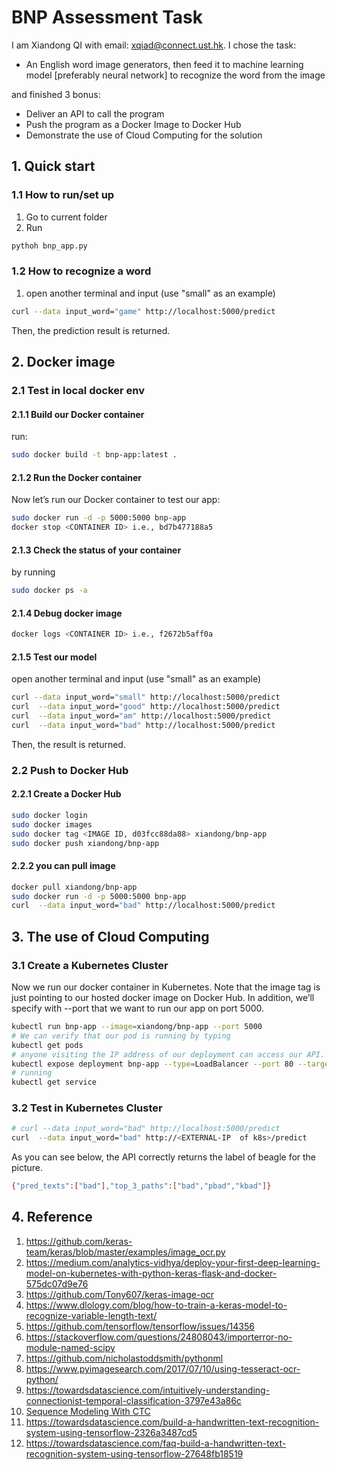 # BNP Assessment Task

I am Xiandong QI with email: xqiad@connect.ust.hk. I chose the task: 

- An English word image generators, then feed it to machine learning model [preferably neural network] to recognize the word from the image

and finished 3 bonus:

 - Deliver an API to call the program
 - Push the program as a Docker Image to Docker Hub
 - Demonstrate the use of Cloud Computing for the solution



## 1. Quick start

### 1.1 How to run/set up

1. Go to current folder 
2. Run 

```bash
pythoh bnp_app.py
```

### 1.2 How to recognize a word

1. open another terminal and input (use "small" as an example)

```bash
curl --data input_word="game" http://localhost:5000/predict
```
Then, the prediction result is returned.



## 2. Docker image

### 2.1 Test in local docker env

#### 2.1.1 Build our Docker container 

run:

```bash
sudo docker build -t bnp-app:latest .
```

#### 2.1.2 Run the Docker container

Now let’s run our Docker container to test our app:

```bash
sudo docker run -d -p 5000:5000 bnp-app
docker stop <CONTAINER ID> i.e., bd7b477188a5
```

#### 2.1.3 Check the status of your container 

by running

```bash
sudo docker ps -a
```

#### 2.1.4 Debug docker image

```bash
docker logs <CONTAINER ID> i.e., f2672b5aff0a
```

#### 2.1.5 Test our model

open another terminal and input (use "small" as an example)

```bash
curl --data input_word="small" http://localhost:5000/predict
curl  --data input_word="good" http://localhost:5000/predict
curl  --data input_word="am" http://localhost:5000/predict
curl  --data input_word="bad" http://localhost:5000/predict
```

Then, the result is returned.

### 2.2 Push to Docker Hub

#### 2.2.1 Create a Docker Hub

```bash
sudo docker login
sudo docker images
sudo docker tag <IMAGE ID, d03fcc88da88> xiandong/bnp-app
sudo docker push xiandong/bnp-app
```

#### 2.2.2 you can pull image

```bash
docker pull xiandong/bnp-app
sudo docker run -d -p 5000:5000 bnp-app
curl  --data input_word="bad" http://localhost:5000/predict
```

## 3. The use of Cloud Computing

### 3.1 Create a Kubernetes Cluster

Now we run our docker container in Kubernetes. Note that the image tag is just pointing to our hosted docker image on Docker Hub. In addition, we’ll specify with --port that we want to run our app on port 5000.

```bash
kubectl run bnp-app --image=xiandong/bnp-app --port 5000
# We can verify that our pod is running by typing
kubectl get pods
# anyone visiting the IP address of our deployment can access our API.
kubectl expose deployment bnp-app --type=LoadBalancer --port 80 --target-port 5000
# running
kubectl get service
```

### 3.2 Test in Kubernetes Cluster

```bash
# curl --data input_word="bad" http://localhost:5000/predict
curl  --data input_word="bad" http://<EXTERNAL-IP  of k8s>/predict
```

As you can see below, the API correctly returns the label of beagle for the picture.

```bash
{"pred_texts":["bad"],"top_3_paths":["bad","pbad","kbad"]}
```


## 4. Reference

1. https://github.com/keras-team/keras/blob/master/examples/image_ocr.py
2. https://medium.com/analytics-vidhya/deploy-your-first-deep-learning-model-on-kubernetes-with-python-keras-flask-and-docker-575dc07d9e76
3. https://github.com/Tony607/keras-image-ocr
4. https://www.dlology.com/blog/how-to-train-a-keras-model-to-recognize-variable-length-text/
5. https://github.com/tensorflow/tensorflow/issues/14356
6. https://stackoverflow.com/questions/24808043/importerror-no-module-named-scipy
6. https://github.com/nicholastoddsmith/pythonml
7. https://www.pyimagesearch.com/2017/07/10/using-tesseract-ocr-python/
8. https://towardsdatascience.com/intuitively-understanding-connectionist-temporal-classification-3797e43a86c
9. [Sequence Modeling
With CTC](https://distill.pub/2017/ctc/)
10. https://towardsdatascience.com/build-a-handwritten-text-recognition-system-using-tensorflow-2326a3487cd5
11. https://towardsdatascience.com/faq-build-a-handwritten-text-recognition-system-using-tensorflow-27648fb18519


